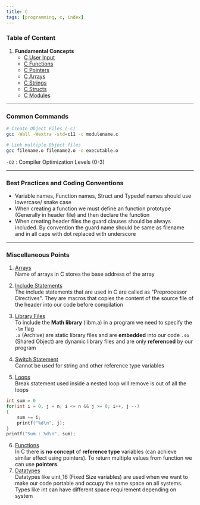 ```yaml
---
title: C
tags: [programming, c, index]
---
```


### Table of Content

1. **Fundamental Concepts**
	* [C User Input](C%20User%20Input.md)
	* [C Functions](C%20Functions.md)
	* [C Pointers](C%20Pointers.md)
	* [C Arrays](C%20Arrays.md)
	* [C Strings](C%20Strings.md)
	* [C Structs](C%20Structs.md)
	* [C Modules](C%20Modules.md)

---

### Common Commands

````bash
# Create Object Files (-c)
gcc -Wall -Wextra -std=c11 -c modulename.c

# Link multiple Object files
gcc filename.o filename2.o -o executable.o
````

`-O2` : Compiler Optimization Levels (0-3) 

---

### Best Practices and Coding Conventions

* Variable names, Function names, Struct and Typedef names should use lowercase/ snake case
* When creating a function we must define an function prototype (Generally in header file) and then declare the function
* When creating header files the guard clauses should be always included. By convention the guard name should be same as filename and in all caps with dot replaced with underscore

---

### Miscellaneous Points

1. <u>Arrays</u>  
   Name of arrays in C stores the base address of the array

2. <u>Include Statements</u>  
   The include statements that are used in C are called as "Preprocessor Directives". They are macros that copies the content of the source file of the header into our code before compilation

3. <u>Library Files</u>  
   To include the **Math library** (libm.a) in a program we need to specify the `-lm` flag  
   `.a` (Archive) are static library files and are **embedded** into our code `.so` (Shared Object) are dynamic library files and are only **referenced** by our program

4. <u>Switch Statement</u>  
   Cannot be used for string and other reference type variables

5. <u>Loops</u>  
   Break statement used inside a nested loop will remove is out of all the loops

````c
int sum = 0
for(int i = 0, j = n; i <= n && j >= 0; i++, j --)
{
	sum += i;
	printf("%d\n", j);
}
printf("Sum : %d\n", sum);
````

6. <u>Functions</u>  
   In C there is **no concept** of **reference type** variables (can achieve similar effect using pointers). To return multiple values from function we can use **pointers**. 
7. <u>Datatypes</u>  
   Datatypes like uint_16 (Fixed Size variables) are used when we want to make our code portable and occupy the same space on all systems. Types like int can have different space requirement depending on system